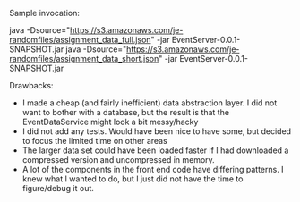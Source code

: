 Sample invocation:

java -Dsource="https://s3.amazonaws.com/je-randomfiles/assignment_data_full.json" -jar EventServer-0.0.1-SNAPSHOT.jar
java -Dsource="https://s3.amazonaws.com/je-randomfiles/assignment_data_short.json" -jar EventServer-0.0.1-SNAPSHOT.jar

Drawbacks:

* I made a cheap (and fairly inefficient) data abstraction layer. I did not want to bother with a database, but the result is that the EventDataService might look a bit messy/hacky
* I did not add any tests. Would have been nice to have some, but decided to focus the limited time on other areas
* The larger data set could have been loaded faster if I had downloaded a compressed version and uncompressed in memory.
* A lot of the components in the front end code have differing patterns. I knew what I wanted to do, but I just did not have the time to figure/debug it out.